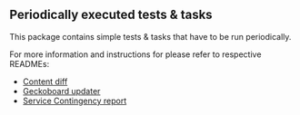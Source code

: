 Periodically executed tests & tasks
-----------------------------------

This package contains simple tests & tasks that have to be run periodically.

For more information and instructions for please refer to respective READMEs:

* [Content diff](./content_diff/README.md)
* [Geckoboard updater](./geckoboard_updater/README.md)
* [Service Contingency report](./service_contingency/README.md)
